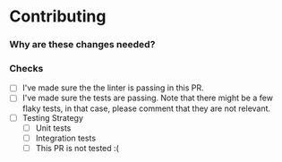 # Contributing

### Why are these changes needed?

### Checks

* [ ] I've made sure the the linter is passing in this PR.
* [ ] I've made sure the tests are passing. Note that there might be a few flaky tests, in that case, please comment that they are not relevant.
* [ ] Testing Strategy
  * [ ] Unit tests
  * [ ] Integration tests
  * [ ] This PR is not tested :(
